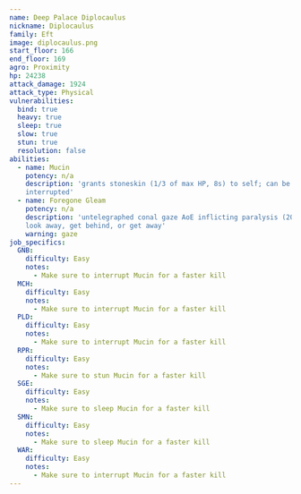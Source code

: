 ```yaml
---
name: Deep Palace Diplocaulus
nickname: Diplocaulus
family: Eft
image: diplocaulus.png
start_floor: 166
end_floor: 169
agro: Proximity
hp: 24238
attack_damage: 1924
attack_type: Physical
vulnerabilities:
  bind: true
  heavy: true
  sleep: true
  slow: true
  stun: true
  resolution: false
abilities:
  - name: Mucin
    potency: n/a
    description: 'grants stoneskin (1/3 of max HP, 8s) to self; can be
    interrupted'
  - name: Foregone Gleam
    potency: n/a
    description: 'untelegraphed conal gaze AoE inflicting paralysis (20s) -
    look away, get behind, or get away'
    warning: gaze
job_specifics:
  GNB:
    difficulty: Easy
    notes:
      - Make sure to interrupt Mucin for a faster kill
  MCH:
    difficulty: Easy
    notes:
      - Make sure to interrupt Mucin for a faster kill
  PLD:
    difficulty: Easy
    notes:
      - Make sure to interrupt Mucin for a faster kill
  RPR:
    difficulty: Easy
    notes:
      - Make sure to stun Mucin for a faster kill
  SGE:
    difficulty: Easy
    notes:
      - Make sure to sleep Mucin for a faster kill
  SMN:
    difficulty: Easy
    notes:
      - Make sure to sleep Mucin for a faster kill
  WAR:
    difficulty: Easy
    notes:
      - Make sure to interrupt Mucin for a faster kill
---
```

